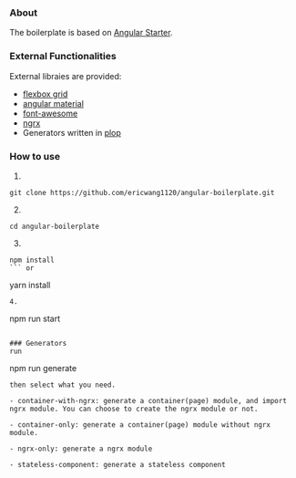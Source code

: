 ### About
The boilerplate is based on [Angular Starter](https://github.com/AngularClass/angular-starter). 

### External Functionalities

External libraies are provided:

- [flexbox grid](https://github.com/kristoferjoseph/flexboxgrid)
- [angular material](https://material.angular.io/)
- [font-awesome](http://fontawesome.io/)
- [ngrx](https://github.com/ngrx/platform)
- Generators written in [plop](https://github.com/amwmedia/plop)


### How to use

1. 
```
git clone https://github.com/ericwang1120/angular-boilerplate.git
```
2. 
```
cd angular-boilerplate
```
3. 
```
npm install
``` or
```
yarn install
```
4. 
```
npm run start
```

### Generators
run
```
npm run generate
```
then select what you need.  

- container-with-ngrx: generate a container(page) module, and import ngrx module. You can choose to create the ngrx module or not.

- container-only: generate a container(page) module without ngrx module.

- ngrx-only: generate a ngrx module

- stateless-component: generate a stateless component


